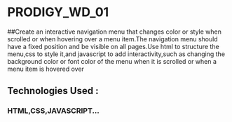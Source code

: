 # PRODIGY_WD_01 
##Create an interactive navigation menu that changes color or style when scrolled or when hovering over a
menu item.The navigation menu should have a fixed position and be visible on all pages.Use html to structure
the menu,css to style it,and javascript to add interactivity,such as changing the background color or font color
of the menu when it is scrolled or when a menu item is hovered over

## Technologies Used :
### HTML,CSS,JAVASCRIPT...

